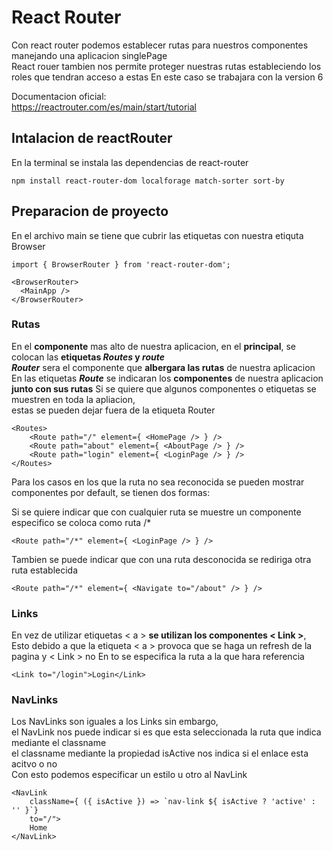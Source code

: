 
# React Router

Con react router podemos establecer rutas para nuestros componentes manejando una aplicacion singlePage\
React rouer tambien nos permite proteger nuestras rutas estableciendo los roles que tendran acceso a estas
En este caso se trabajara con la version 6

Documentacion oficial:\
https://reactrouter.com/es/main/start/tutorial

## Intalacion de reactRouter

En la terminal se instala las dependencias de react-router

    npm install react-router-dom localforage match-sorter sort-by

## Preparacion de proyecto

En el archivo main se tiene que cubrir las etiquetas con nuestra etiquta Browser

    import { BrowserRouter } from 'react-router-dom';

    <BrowserRouter>
      <MainApp />
    </BrowserRouter>

### Rutas

En el **componente** mas alto de nuestra aplicacion, en el **principal**, se colocan las **etiquetas *Routes* y *route***\
***Router*** sera el componente que **albergara las rutas** de nuestra aplicacion
En las etiquetas ***Route*** se indicaran los **componentes** de nuestra aplicacion **junto con sus rutas**
Si se quiere que algunos componentes o etiquetas se muestren en toda la apliacion,\
estas se pueden dejar fuera de la etiqueta Router

    <Routes>
        <Route path="/" element={ <HomePage /> } />
        <Route path="about" element={ <AboutPage /> } />
        <Route path="login" element={ <LoginPage /> } /> 
    </Routes>

Para los casos en los que la ruta no sea reconocida se pueden mostrar componentes por default, se tienen dos formas:

Si se quiere indicar que con cualquier ruta se muestre un componente especifico se coloca como ruta /* 

    <Route path="/*" element={ <LoginPage /> } /> 

Tambien se puede indicar que con una ruta desconocida se rediriga otra ruta establecida

    <Route path="/*" element={ <Navigate to="/about" /> } />

### Links

En vez de utilizar etiquetas < a > **se utilizan los componentes < Link >**,\
Esto debido a que la etiqueta < a > provoca que se haga un refresh de la pagina y < Link > no
En to se especifica la ruta a la que hara referencia

    <Link to="/login">Login</Link>

### NavLinks

Los NavLinks son iguales a los Links sin embargo,\
el NavLink nos puede indicar si es que esta seleccionada la ruta que indica mediante el classname\
el classname mediante la propiedad isActive nos indica si el enlace esta acitvo o no\
Con esto podemos especificar un estilo u otro al NavLink

    <NavLink 
        className={ ({ isActive }) => `nav-link ${ isActive ? 'active' : '' }`}
        to="/">
        Home
    </NavLink>



